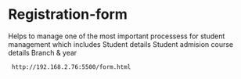# Registration-form
Helps to manage one of the most important processess for student management which includes 
                          Student details
                          Student admision
                          course details
                          Branch & year
                          
                          
     http://192.168.2.76:5500/form.html
